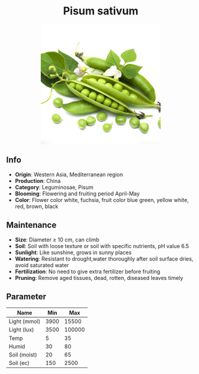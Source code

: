 <h1 align='center'>Pisum sativum</h1>
<p align="center">
    <img 
        align='center'
        width='320'
        src="../images/pisum sativum.png" 
        alt='Pisum sativum' />
</p>

## Info

 - **Origin**: Western Asia, Mediterranean region
 - **Production**: China
 - **Category**: Leguminosae, Pisum
 - **Blooming**: Flowering and fruiting period April-May
 - **Color**: Flower color white, fuchsia, fruit color blue green, yellow white, red, brown, black

## Maintenance

 - **Size**: Diameter ≥ 10 cm, can climb
 - **Soil**: Soil with loose texture or soil with specific nutrients, pH value 6.5
 - **Sunlight**: Like sunshine, grows in sunny places
 - **Watering**: Resistant to drought,water thoroughly after soil surface dries, avoid saturated water
 - **Fertilization**: No need to give extra fertilizer before fruiting
 - **Pruning**: Remove aged tissues, dead, rotten, diseased leaves timely

## Parameter

| Name         | Min  | Max   |
|--------------|------|-------|
| Light (mmol) | 3900 | 15500  |
| Light (lux)  | 3500 | 100000 |
| Temp         | 5    | 35    |
| Humid        | 30   | 80    |
| Soil (moist) | 20   | 65    |
| Soil (ec)    | 150  | 2500  |